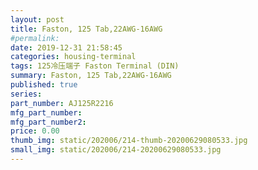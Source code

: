 ```yaml
---
layout: post
title: Faston, 125 Tab,22AWG-16AWG
#permalink: 
date: 2019-12-31 21:58:45
categories: housing-terminal
tags: 125冷压端子 Faston Terminal (DIN)
summary: Faston, 125 Tab,22AWG-16AWG
published: true 
series: 
part_number: AJ125R2216
mfg_part_number: 
mfg_part_number2: 
price: 0.00
thumb_img: static/202006/214-thumb-20200629080533.jpg
small_img: static/202006/214-20200629080533.jpg
---
```




